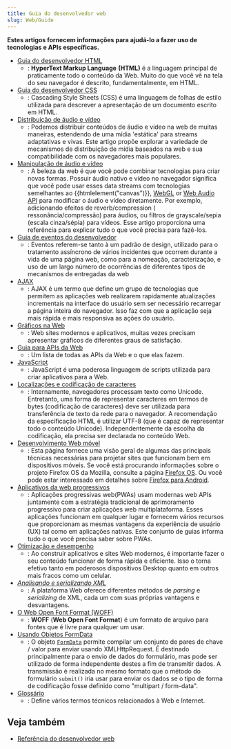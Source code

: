 ```yaml
---
title: Guia do desenvolvedor web
slug: Web/Guide
---
```


**Estes artigos fornecem informações para ajudá-lo a fazer uso de tecnologias e APIs específicas.**

- [Guia do desenvolvedor HTML](/pt-BR/docs/Aprender/HTML)
  - : **HyperText Markup Language** **(HTML)** é a linguagem principal de praticamente todo o conteúdo da Web. Muito do que você vê na tela do seu navegador é descrito, fundamentalmente, em HTML.
- [Guia do desenvolvedor CSS](/pt-BR/docs/Web/Guide/CSS)
  - : Cascading Style Sheets (CSS) é uma linguagem de folhas de estilo utilizada para descrever a apresentação de um documento escrito em HTML.
- [Distribuição de áudio e vídeo](/pt-BR/docs/Web/Guide/CSS)
  - : Podemos distribuir conteúdos de áudio e vídeo na web de muitas maneiras, estendendo de uma mídia 'estática' para streams adaptativas e vivas. Este artigo propõe explorar a variedade de mecanismos de distribuição de mídia baseados na web e sua compatibilidade com os navegadores mais populares.
- [Manipulação de áudio e vídeo](/pt-BR/docs/Web/Guide/Audio_and_video_manipulation)
  - : A beleza da web é que você pode combinar tecnologias para criar novas formas. Possuir áudio nativo e vídeo no navegador significa que você pode usar esses data streams com tecnologias semelhantes ao {{htmlelement("canvas")}}, [WebGL](/pt-BR/docs/Web/WebGL) or [Web Audio API](/pt-BR/docs/Web/API/Web_Audio_API) para modificar o áudio e vídeo diretamente. Por exemplo, adicionando efeitos de reverb/compression ( ressonância/compressão) para áudios, ou filtros de grayscale/sepia (escala cinza/sépia) para vídeos. Esse artigo proporciona uma referência para explicar tudo o que você precisa para fazê-los.
- [Guia de eventos do desenvolvedor](/pt-BR/docs/Web/Guide/Events)
  - : Eventos referem-se tanto à um padrão de design, utilizado para o tratamento assíncrono de vários incidentes que ocorrem durante a vida de uma página web, como para a nomeação, caracterização, e uso de um largo número de ocorrências de diferentes tipos de mecanismos de entregadas da web
- [AJAX](/pt-BR/docs/Web/Guide/AJAX)
  - : AJAX é um termo que define um grupo de tecnologias que permitem as aplicações web realizarem rapidamente atualizações incrementais na interface do usuário sem ser necessário recarregar a página inteira do navegador. Isso faz com que a aplicação seja mais rápida e mais responsiva as ações do usuário.
- [Gráficos na Web](/pt-BR/docs/Web/Guide/Graphics)
  - : Web sites modernos e aplicativos, muitas vezes precisam apresentar gráficos de diferentes graus de satisfação.
- [Guia para APIs da Web](/pt-BR/docs/Web/Guide/API)
  - : Um lista de todas as APIs da Web e o que elas fazem.
- [JavaScript](/pt-BR/docs/Web/JavaScript)
  - : JavaScript é uma poderosa linguagem de scripts utilizada para criar aplicativos para a Web.
- [Localizações e codificação de caracteres](/pt-BR/docs/Localizations_and_character_encodings)
  - : Internamente, navegadores processam texto como Unicode. Entretanto, uma forma de representar caracteres em termos de bytes (codificação de caracteres) deve ser utilizada para transferência de texto da rede para o navegador. A recomendação da especificação HTML é utilizar UTF-8 (que é capaz de representar todo o conteúdo Unicode). Independentemente da escolha da codificação, ela precisa ser declarada no conteúdo Web.
- [Desenvolvimento Web móvel](/pt-BR/docs/Web/Guide/Mobile)
  - : Esta página fornece uma visão geral de algumas das principais técnicas necessárias para projetar sites que funcionam bem em dispositivos móveis. Se você está procurando informações sobre o projeto Firefox OS da Mozilla, consulte a página [Firefox OS](/pt-BR/Mozilla/Firefox_OS). Ou você pode estar interessado em detalhes sobre [Firefox para Android](/pt-BR/Mozilla/Firefox_for_Android).
- [Aplicativos da web progressivos](/en-US/Apps/Progressive#Core_PWA_guides)
  - : Aplicações progressivas web(PWAs) usam modernas web APIs juntamente com a estratégia tradicional de aprimoramento progressivo para criar aplicações web multiplataforma. Esses aplicações funcionam em qualquer lugar e fornecem vários recursos que proporcionam as mesmas vantagens da experiência de usuário (UX) tal como em aplicações nativas. Este conjunto de guias informa tudo o que você precisa saber sobre PWAs.
- [Otimização e desempenho](/pt-BR/docs/Web/Guide/Performance)
  - : Ao construir aplicativos e sites Web modernos, é importante fazer o seu conteúdo funcionar de forma rápida e eficiente. Isso o torna efetivo tanto em poderosos dispositivos Desktop quanto em outros mais fracos como um celular.
- [_Analisando e serializando XML_](/pt-BR/docs/Web/Guide/Parsing_and_serializing_XML)
  - : A plataforma Web oferece diferentes métodos de _parsing_ e _serializing_ de XML, cada um com suas próprias vantagens e desvantagens.
- [O Web Open Font Format (WOFF)](/pt-BR/docs/Web/Guide/WOFF)
  - : **WOFF** (**Web Open Font Format**) é um formato de arquivo para fontes que é livre para qualquer um usar.
- [Usando Objetos FormData](/pt-BR/docs/Web/Guide/Using_FormData_Objects)
  - : O objeto [`FormData`](/pt-BR/DOM/XMLHttpRequest/FormData) permite compilar um conjunto de pares de chave / valor para enviar usando XMLHttpRequest. É destinado principalmente para o envio de dados do formulário, mas pode ser utilizado de forma independente destes a fim de transmitir dados. A transmissão é realizada no mesmo formato que o método do formulário `submit()` iria usar para enviar os dados se o tipo de forma de codificação fosse definido como "multipart / form-data".
- [Glossário](/pt-BR/docs/Glossary)
  - : Define vários termos técnicos relacionados à Web e Internet.

## Veja também

- [Referência do desenvolvedor web](/pt-BR/docs/Web/Reference)
